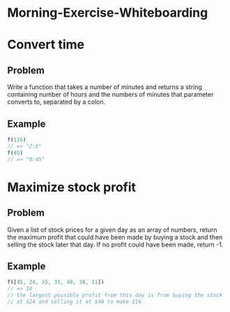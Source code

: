 # Morning-Exercise-Whiteboarding



# Convert time

## Problem
Write a function that takes a number of minutes and returns a string containing number of hours and the numbers of minutes that
parameter converts to, separated by a colon.

## Example
```javascript
f(126)
// => "2:6"
f(45)
// => "0:45"
```



# Maximize stock profit

## Problem
Given a list of stock prices for a given day as an array of numbers, return the maximum profit that could have been made by buying a stock and then selling the stock later that day.  If no profit could have been made, return -1.

## Example
```javascript
f([45, 24, 35, 31, 40, 38, 11])
// => 16
// the largest possible profit from this day is from buying the stock
// at $24 and selling it at $40 to make $16
```
